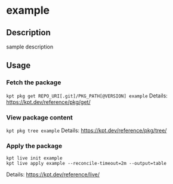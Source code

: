 # example

## Description
sample description

## Usage

### Fetch the package
`kpt pkg get REPO_URI[.git]/PKG_PATH[@VERSION] example`
Details: https://kpt.dev/reference/pkg/get/

### View package content
`kpt pkg tree example`
Details: https://kpt.dev/reference/pkg/tree/

### Apply the package
```
kpt live init example
kpt live apply example --reconcile-timeout=2m --output=table
```
Details: https://kpt.dev/reference/live/
